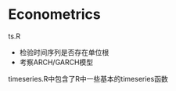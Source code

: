 # Econometrics
ts.R
<ul>
  <li>检验时间序列是否存在单位根</li>
  <li>考察ARCH/GARCH模型</li>
</ul>
timeseries.R中包含了R中一些基本的timeseries函数
